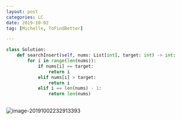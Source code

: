 ```yaml
---
layout: post
categories: LC
date: 2019-10-02
tag: [Michelle, ToFindBetter] 

---
```


```python
class Solution:
    def searchInsert(self, nums: List[int], target: int) -> int:
        for i in range(len(nums)):
            if nums[i] == target:
                return i
            elif nums[i] > target:
                return i
            elif i == len(nums) - 1:
                return len(nums)
            
```



![image-20191002232913393](https://tva1.sinaimg.cn/large/006y8mN6ly1g7k9xddqxsj30pu0dctah.jpg)